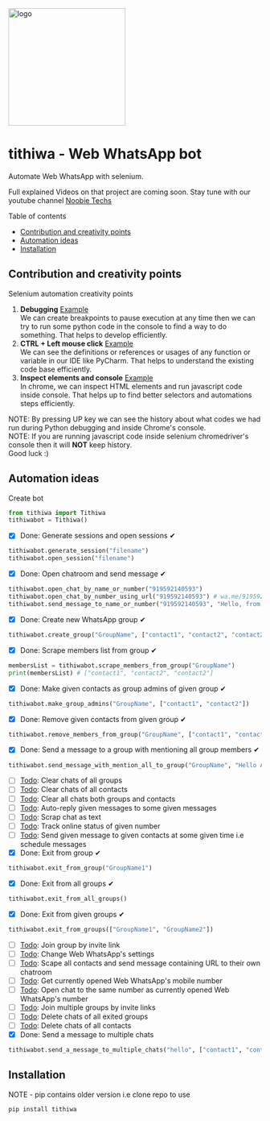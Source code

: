 <img src="./logo/tithiwa.png" alt="logo" width="233"/>

# tithiwa - Web WhatsApp bot

Automate Web WhatsApp with selenium.

Full explained Videos on that project are coming soon. Stay tune with our youtube channel [Noobie Techs](https://www.youtube.com/c/NoobieTechsTithi_mukherjee/)

Table of contents
  * [Contribution and creativity points](#contribution)
  * [Automation ideas](#automation-ideas)
  * [Installation](#installation)
  
## Contribution and creativity points
Selenium automation creativity points 
1. **Debugging** [Example](https://github.com/Tithibots/tithiwa/issues/50#issuecomment-710778130)<br> We can create breakpoints to pause execution at any time then we can try to run some python code in the console to find a way to do something. That helps to develop efficiently.  
2. **CTRL + Left mouse click** [Example](https://github.com/Tithibots/tithiwa/issues/50#issuecomment-710779007)<br> We can see the definitions or references or usages of any function or variable in our IDE like PyCharm. That helps to understand the existing code base efficiently.
3. **Inspect elements and console** [Example](https://github.com/Tithibots/tithiwa/issues/50#issuecomment-710781167)<br> In chrome, we can inspect HTML elements and run javascript code inside console. That helps up to find better selectors and automations steps efficiently.

NOTE: By pressing UP key we can see the history about what codes we had run during Python debugging and inside Chrome's console.<br> 
NOTE: If you are running javascript code inside selenium chromedriver's console then it will **NOT** keep history.<br>
Good luck :)
  
## Automation ideas
Create bot 
```python
from tithiwa import Tithiwa
tithiwabot = Tithiwa()
```
- [x] Done: Generate sessions and open sessions ✔ 
```python
tithiwabot.generate_session("filename")
tithiwabot.open_session("filename")
```
- [x] Done: Open chatroom and send message ✔ 
```python
tithiwabot.open_chat_by_name_or_number("919592140593")
tithiwabot.open_chat_by_number_using_url("919592140593") # wa.me/919592140593
tithiwabot.send_message_to_name_or_number("919592140593", "Hello, from Tithiwa")
```
- [x] Done: Create new WhatsApp group ✔ 
```python
tithiwabot.create_group("GroupName", ["contact1", "contact2", "contact2"])
```
- [x] Done: Scrape members list from group ✔ 
```python
membersList = tithiwabot.scrape_members_from_group("GroupName")
print(membersList) # ["contact1", "contact2", "contact2"]
```
- [x] Done: Make given contacts as group admins of given group ✔ 
```python
tithiwabot.make_group_admins("GroupName", ["contact1", "contact2"])
```
- [x] Done: Remove given contacts from given group ✔ 
```python
tithiwabot.remove_members_from_group("GroupName", ["contact1", "contact2"])
```
- [x] Done: Send a message to a group with mentioning all group members ✔ 
```python
tithiwabot.send_message_with_mention_all_to_group("GroupName", "Hello All")
```
- [ ] [Todo](https://github.com/Tithibots/tithiwa/issues/23): Clear chats of all groups  
- [ ] [Todo](https://github.com/Tithibots/tithiwa/issues/24): Clear chats of all contacts 
- [ ] [Todo](https://github.com/Tithibots/tithiwa/issues/25): Clear all chats both groups and contacts 
- [ ] [Todo](https://github.com/Tithibots/tithiwa/issues/26): Auto-reply given messages to some given messages 
- [ ] [Todo](https://github.com/Tithibots/tithiwa/issues/27): Scrap chat as text 
- [ ] [Todo](https://github.com/Tithibots/tithiwa/issues/28): Track online status of given number 
- [ ] [Todo](https://github.com/Tithibots/tithiwa/issues/29): Send given message to given contacts at some given time i.e schedule messages 
- [x] Done: Exit from group ✔
```python
tithiwabot.exit_from_group("GroupName1")
```
- [x] Done: Exit from all groups ✔
```python
tithiwabot.exit_from_all_groups()
```
- [x] Done: Exit from given groups ✔
```python
tithiwabot.exit_from_groups(["GroupName1", "GroupName2"])
```
- [ ] [Todo](https://github.com/Tithibots/tithiwa/issues/53): Join group by invite link
- [ ] [Todo](https://github.com/Tithibots/tithiwa/issues/39): Change Web WhatsApp's settings 
- [ ] [Todo](https://github.com/Tithibots/tithiwa/issues/42): Scape all contacts and send message containing URL to their own chatroom 
- [ ] [Todo](https://github.com/Tithibots/tithiwa/issues/54): Get currently opened Web WhatsApp's mobile number 
- [ ] [Todo](https://github.com/Tithibots/tithiwa/issues/55): Open chat to the same number as currently opened Web WhatsApp's number
- [ ] [Todo](https://github.com/Tithibots/tithiwa/issues/56): Join multiple groups by invite links
- [ ] [Todo](https://github.com/Tithibots/tithiwa/issues/61): Delete chats of all exited groups
- [ ] [Todo](https://github.com/Tithibots/tithiwa/issues/62): Delete chats of all contacts
- [x] Done: Send a message to multiple chats
```python
tithiwabot.send_a_message_to_multiple_chats("hello", ["contact1", "contact2", "Group1"])
```

## Installation 
NOTE - pip contains older version i.e clone repo to use

`
pip install tithiwa
`
